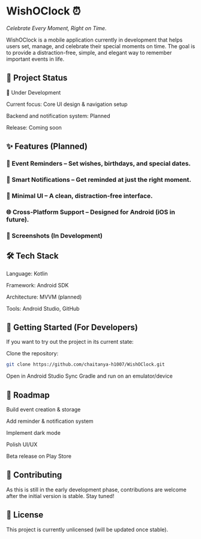 # WishOClock ⏰
*Celebrate Every Moment, Right on Time.*

WishOClock is a mobile application currently in development that helps users set, manage, and celebrate their special moments on time. The goal is to provide a distraction-free, simple, and elegant way to remember important events in life.

## 🚧 Project Status
🔨 Under Development

Current focus: Core UI design & navigation setup

Backend and notification system: Planned

Release: Coming soon

## ✨ Features (Planned)
### 🎉 Event Reminders – Set wishes, birthdays, and special dates.

### 🔔 Smart Notifications – Get reminded at just the right moment.

### 🎨 Minimal UI – A clean, distraction-free interface.

### 🌐 Cross-Platform Support – Designed for Android (iOS in future).

### 📱 Screenshots (In Development)

## 🛠️ Tech Stack
Language: Kotlin

Framework: Android SDK

Architecture: MVVM (planned)

Tools: Android Studio, GitHub

## 🚀 Getting Started (For Developers)
If you want to try out the project in its current state:

Clone the repository:
``` bash
git clone https://github.com/chaitanya-h1007/WishOClock.git
```
Open in Android Studio
Sync Gradle and run on an emulator/device

## 📌 Roadmap
 Build event creation & storage

 Add reminder & notification system

 Implement dark mode

 Polish UI/UX

 Beta release on Play Store

## 🤝 Contributing
As this is still in the early development phase, contributions are welcome after the initial version is stable. Stay tuned!

## 📄 License
This project is currently unlicensed (will be updated once stable).


